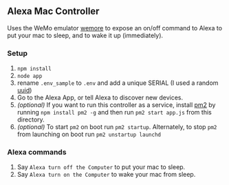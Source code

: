 ## Alexa Mac Controller

Uses the WeMo emulator [wemore](https://github.com/dhleong/wemore) to expose an on/off command to Alexa to put your mac to sleep, and to wake it up (immediately).

### Setup
1. `npm install`
2. `node app`
3. rename `.env_sample` to `.env` and add a unique SERIAL (I used a random [uuid](https://www.uuidgenerator.net/version4))
3. Go to the Alexa App, or tell Alexa to discover new devices.
4. _(optional)_ If you want to run this controller as a service, install [pm2](https://github.com/Unitech/pm2) by running `npm install pm2 -g` and then run `pm2 start app.js` from this directory.
5. _(optional)_ To start `pm2` on boot run `pm2 startup`. Alternately, to stop `pm2` from launching on boot run `pm2 unstartup launchd`

### Alexa commands
1. Say `Alexa turn off the Computer` to put your mac to sleep.
1. Say `Alexa turn on the Computer` to wake your mac from sleep.
